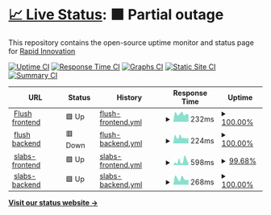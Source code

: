 # [📈 Live Status](https://Rapid-Innovation.github.io/infra-yml-web-status-ri): <!--live status--> **🟧 Partial outage**

This repository contains the open-source uptime monitor and status page for [Rapid Innovation](https://www.rapidinnovation.io/)

[![Uptime CI](https://github.com/Rapid-Innovation/infra-yml-web-status-ri/workflows/Uptime%20CI/badge.svg)](https://github.com/Rapid-Innovation/infra-yml-web-status-ri/actions?query=workflow%3A%22Uptime+CI%22)
[![Response Time CI](https://github.com/Rapid-Innovation/infra-yml-web-status-ri/workflows/Response%20Time%20CI/badge.svg)](https://github.com/Rapid-Innovation/infra-yml-web-status-ri/actions?query=workflow%3A%22Response+Time+CI%22)
[![Graphs CI](https://github.com/Rapid-Innovation/infra-yml-web-status-ri/workflows/Graphs%20CI/badge.svg)](https://github.com/Rapid-Innovation/infra-yml-web-status-ri/actions?query=workflow%3A%22Graphs+CI%22)
[![Static Site CI](https://github.com/Rapid-Innovation/infra-yml-web-status-ri/workflows/Static%20Site%20CI/badge.svg)](https://github.com/Rapid-Innovation/infra-yml-web-status-ri/actions?query=workflow%3A%22Static+Site+CI%22)
[![Summary CI](https://github.com/Rapid-Innovation/infra-yml-web-status-ri/workflows/Summary%20CI/badge.svg)](https://github.com/Rapid-Innovation/infra-yml-web-status-ri/actions?query=workflow%3A%22Summary+CI%22)

<!--start: status pages-->
<!-- This summary is generated by Upptime (https://github.com/upptime/upptime) -->
<!-- Do not edit this manually, your changes will be overwritten -->
<!-- prettier-ignore -->
| URL | Status | History | Response Time | Uptime |
| --- | ------ | ------- | ------------- | ------ |
| <img alt="" src="https://favicons.githubusercontent.com/flush.com" height="13"> [Flush frontend](https://flush.com) | 🟩 Up | [flush-frontend.yml](https://github.com/Rapid-Innovation/infra-yml-web-status-ri/commits/HEAD/history/flush-frontend.yml) | <details><summary><img alt="Response time graph" src="./graphs/flush-frontend/response-time-week.png" height="20"> 232ms</summary><br><a href="https://uptime.dev.rapidinnovation.tech/history/flush-frontend"><img alt="Response time 216" src="https://img.shields.io/endpoint?url=https%3A%2F%2Fraw.githubusercontent.com%2FRapid-Innovation%2Finfra-yml-web-status-ri%2FHEAD%2Fapi%2Fflush-frontend%2Fresponse-time.json"></a><br><a href="https://uptime.dev.rapidinnovation.tech/history/flush-frontend"><img alt="24-hour response time 215" src="https://img.shields.io/endpoint?url=https%3A%2F%2Fraw.githubusercontent.com%2FRapid-Innovation%2Finfra-yml-web-status-ri%2FHEAD%2Fapi%2Fflush-frontend%2Fresponse-time-day.json"></a><br><a href="https://uptime.dev.rapidinnovation.tech/history/flush-frontend"><img alt="7-day response time 232" src="https://img.shields.io/endpoint?url=https%3A%2F%2Fraw.githubusercontent.com%2FRapid-Innovation%2Finfra-yml-web-status-ri%2FHEAD%2Fapi%2Fflush-frontend%2Fresponse-time-week.json"></a><br><a href="https://uptime.dev.rapidinnovation.tech/history/flush-frontend"><img alt="30-day response time 216" src="https://img.shields.io/endpoint?url=https%3A%2F%2Fraw.githubusercontent.com%2FRapid-Innovation%2Finfra-yml-web-status-ri%2FHEAD%2Fapi%2Fflush-frontend%2Fresponse-time-month.json"></a><br><a href="https://uptime.dev.rapidinnovation.tech/history/flush-frontend"><img alt="1-year response time 216" src="https://img.shields.io/endpoint?url=https%3A%2F%2Fraw.githubusercontent.com%2FRapid-Innovation%2Finfra-yml-web-status-ri%2FHEAD%2Fapi%2Fflush-frontend%2Fresponse-time-year.json"></a></details> | <details><summary><a href="https://uptime.dev.rapidinnovation.tech/history/flush-frontend">100.00%</a></summary><a href="https://uptime.dev.rapidinnovation.tech/history/flush-frontend"><img alt="All-time uptime 100.00%" src="https://img.shields.io/endpoint?url=https%3A%2F%2Fraw.githubusercontent.com%2FRapid-Innovation%2Finfra-yml-web-status-ri%2FHEAD%2Fapi%2Fflush-frontend%2Fuptime.json"></a><br><a href="https://uptime.dev.rapidinnovation.tech/history/flush-frontend"><img alt="24-hour uptime 100.00%" src="https://img.shields.io/endpoint?url=https%3A%2F%2Fraw.githubusercontent.com%2FRapid-Innovation%2Finfra-yml-web-status-ri%2FHEAD%2Fapi%2Fflush-frontend%2Fuptime-day.json"></a><br><a href="https://uptime.dev.rapidinnovation.tech/history/flush-frontend"><img alt="7-day uptime 100.00%" src="https://img.shields.io/endpoint?url=https%3A%2F%2Fraw.githubusercontent.com%2FRapid-Innovation%2Finfra-yml-web-status-ri%2FHEAD%2Fapi%2Fflush-frontend%2Fuptime-week.json"></a><br><a href="https://uptime.dev.rapidinnovation.tech/history/flush-frontend"><img alt="30-day uptime 100.00%" src="https://img.shields.io/endpoint?url=https%3A%2F%2Fraw.githubusercontent.com%2FRapid-Innovation%2Finfra-yml-web-status-ri%2FHEAD%2Fapi%2Fflush-frontend%2Fuptime-month.json"></a><br><a href="https://uptime.dev.rapidinnovation.tech/history/flush-frontend"><img alt="1-year uptime 100.00%" src="https://img.shields.io/endpoint?url=https%3A%2F%2Fraw.githubusercontent.com%2FRapid-Innovation%2Finfra-yml-web-status-ri%2FHEAD%2Fapi%2Fflush-frontend%2Fuptime-year.json"></a></details>
| <img alt="" src="https://favicons.githubusercontent.com/api.flush.com" height="13"> [flush backend](https://api.flush.com) | 🟥 Down | [flush-backend.yml](https://github.com/Rapid-Innovation/infra-yml-web-status-ri/commits/HEAD/history/flush-backend.yml) | <details><summary><img alt="Response time graph" src="./graphs/flush-backend/response-time-week.png" height="20"> 224ms</summary><br><a href="https://uptime.dev.rapidinnovation.tech/history/flush-backend"><img alt="Response time 189" src="https://img.shields.io/endpoint?url=https%3A%2F%2Fraw.githubusercontent.com%2FRapid-Innovation%2Finfra-yml-web-status-ri%2FHEAD%2Fapi%2Fflush-backend%2Fresponse-time.json"></a><br><a href="https://uptime.dev.rapidinnovation.tech/history/flush-backend"><img alt="24-hour response time 184" src="https://img.shields.io/endpoint?url=https%3A%2F%2Fraw.githubusercontent.com%2FRapid-Innovation%2Finfra-yml-web-status-ri%2FHEAD%2Fapi%2Fflush-backend%2Fresponse-time-day.json"></a><br><a href="https://uptime.dev.rapidinnovation.tech/history/flush-backend"><img alt="7-day response time 224" src="https://img.shields.io/endpoint?url=https%3A%2F%2Fraw.githubusercontent.com%2FRapid-Innovation%2Finfra-yml-web-status-ri%2FHEAD%2Fapi%2Fflush-backend%2Fresponse-time-week.json"></a><br><a href="https://uptime.dev.rapidinnovation.tech/history/flush-backend"><img alt="30-day response time 189" src="https://img.shields.io/endpoint?url=https%3A%2F%2Fraw.githubusercontent.com%2FRapid-Innovation%2Finfra-yml-web-status-ri%2FHEAD%2Fapi%2Fflush-backend%2Fresponse-time-month.json"></a><br><a href="https://uptime.dev.rapidinnovation.tech/history/flush-backend"><img alt="1-year response time 189" src="https://img.shields.io/endpoint?url=https%3A%2F%2Fraw.githubusercontent.com%2FRapid-Innovation%2Finfra-yml-web-status-ri%2FHEAD%2Fapi%2Fflush-backend%2Fresponse-time-year.json"></a></details> | <details><summary><a href="https://uptime.dev.rapidinnovation.tech/history/flush-backend">100.00%</a></summary><a href="https://uptime.dev.rapidinnovation.tech/history/flush-backend"><img alt="All-time uptime 100.00%" src="https://img.shields.io/endpoint?url=https%3A%2F%2Fraw.githubusercontent.com%2FRapid-Innovation%2Finfra-yml-web-status-ri%2FHEAD%2Fapi%2Fflush-backend%2Fuptime.json"></a><br><a href="https://uptime.dev.rapidinnovation.tech/history/flush-backend"><img alt="24-hour uptime 100.00%" src="https://img.shields.io/endpoint?url=https%3A%2F%2Fraw.githubusercontent.com%2FRapid-Innovation%2Finfra-yml-web-status-ri%2FHEAD%2Fapi%2Fflush-backend%2Fuptime-day.json"></a><br><a href="https://uptime.dev.rapidinnovation.tech/history/flush-backend"><img alt="7-day uptime 100.00%" src="https://img.shields.io/endpoint?url=https%3A%2F%2Fraw.githubusercontent.com%2FRapid-Innovation%2Finfra-yml-web-status-ri%2FHEAD%2Fapi%2Fflush-backend%2Fuptime-week.json"></a><br><a href="https://uptime.dev.rapidinnovation.tech/history/flush-backend"><img alt="30-day uptime 100.00%" src="https://img.shields.io/endpoint?url=https%3A%2F%2Fraw.githubusercontent.com%2FRapid-Innovation%2Finfra-yml-web-status-ri%2FHEAD%2Fapi%2Fflush-backend%2Fuptime-month.json"></a><br><a href="https://uptime.dev.rapidinnovation.tech/history/flush-backend"><img alt="1-year uptime 100.00%" src="https://img.shields.io/endpoint?url=https%3A%2F%2Fraw.githubusercontent.com%2FRapid-Innovation%2Finfra-yml-web-status-ri%2FHEAD%2Fapi%2Fflush-backend%2Fuptime-year.json"></a></details>
| <img alt="" src="https://favicons.githubusercontent.com/thewearableinternet.com" height="13"> [slabs-frontend](https://thewearableinternet.com) | 🟩 Up | [slabs-frontend.yml](https://github.com/Rapid-Innovation/infra-yml-web-status-ri/commits/HEAD/history/slabs-frontend.yml) | <details><summary><img alt="Response time graph" src="./graphs/slabs-frontend/response-time-week.png" height="20"> 598ms</summary><br><a href="https://uptime.dev.rapidinnovation.tech/history/slabs-frontend"><img alt="Response time 476" src="https://img.shields.io/endpoint?url=https%3A%2F%2Fraw.githubusercontent.com%2FRapid-Innovation%2Finfra-yml-web-status-ri%2FHEAD%2Fapi%2Fslabs-frontend%2Fresponse-time.json"></a><br><a href="https://uptime.dev.rapidinnovation.tech/history/slabs-frontend"><img alt="24-hour response time 210" src="https://img.shields.io/endpoint?url=https%3A%2F%2Fraw.githubusercontent.com%2FRapid-Innovation%2Finfra-yml-web-status-ri%2FHEAD%2Fapi%2Fslabs-frontend%2Fresponse-time-day.json"></a><br><a href="https://uptime.dev.rapidinnovation.tech/history/slabs-frontend"><img alt="7-day response time 598" src="https://img.shields.io/endpoint?url=https%3A%2F%2Fraw.githubusercontent.com%2FRapid-Innovation%2Finfra-yml-web-status-ri%2FHEAD%2Fapi%2Fslabs-frontend%2Fresponse-time-week.json"></a><br><a href="https://uptime.dev.rapidinnovation.tech/history/slabs-frontend"><img alt="30-day response time 476" src="https://img.shields.io/endpoint?url=https%3A%2F%2Fraw.githubusercontent.com%2FRapid-Innovation%2Finfra-yml-web-status-ri%2FHEAD%2Fapi%2Fslabs-frontend%2Fresponse-time-month.json"></a><br><a href="https://uptime.dev.rapidinnovation.tech/history/slabs-frontend"><img alt="1-year response time 476" src="https://img.shields.io/endpoint?url=https%3A%2F%2Fraw.githubusercontent.com%2FRapid-Innovation%2Finfra-yml-web-status-ri%2FHEAD%2Fapi%2Fslabs-frontend%2Fresponse-time-year.json"></a></details> | <details><summary><a href="https://uptime.dev.rapidinnovation.tech/history/slabs-frontend">99.68%</a></summary><a href="https://uptime.dev.rapidinnovation.tech/history/slabs-frontend"><img alt="All-time uptime 97.09%" src="https://img.shields.io/endpoint?url=https%3A%2F%2Fraw.githubusercontent.com%2FRapid-Innovation%2Finfra-yml-web-status-ri%2FHEAD%2Fapi%2Fslabs-frontend%2Fuptime.json"></a><br><a href="https://uptime.dev.rapidinnovation.tech/history/slabs-frontend"><img alt="24-hour uptime 100.00%" src="https://img.shields.io/endpoint?url=https%3A%2F%2Fraw.githubusercontent.com%2FRapid-Innovation%2Finfra-yml-web-status-ri%2FHEAD%2Fapi%2Fslabs-frontend%2Fuptime-day.json"></a><br><a href="https://uptime.dev.rapidinnovation.tech/history/slabs-frontend"><img alt="7-day uptime 99.68%" src="https://img.shields.io/endpoint?url=https%3A%2F%2Fraw.githubusercontent.com%2FRapid-Innovation%2Finfra-yml-web-status-ri%2FHEAD%2Fapi%2Fslabs-frontend%2Fuptime-week.json"></a><br><a href="https://uptime.dev.rapidinnovation.tech/history/slabs-frontend"><img alt="30-day uptime 97.09%" src="https://img.shields.io/endpoint?url=https%3A%2F%2Fraw.githubusercontent.com%2FRapid-Innovation%2Finfra-yml-web-status-ri%2FHEAD%2Fapi%2Fslabs-frontend%2Fuptime-month.json"></a><br><a href="https://uptime.dev.rapidinnovation.tech/history/slabs-frontend"><img alt="1-year uptime 97.09%" src="https://img.shields.io/endpoint?url=https%3A%2F%2Fraw.githubusercontent.com%2FRapid-Innovation%2Finfra-yml-web-status-ri%2FHEAD%2Fapi%2Fslabs-frontend%2Fuptime-year.json"></a></details>
| <img alt="" src="https://favicons.githubusercontent.com/api.thewearableinternet.com" height="13"> [slabs-backend](https://api.thewearableinternet.com/api/v1/health) | 🟩 Up | [slabs-backend.yml](https://github.com/Rapid-Innovation/infra-yml-web-status-ri/commits/HEAD/history/slabs-backend.yml) | <details><summary><img alt="Response time graph" src="./graphs/slabs-backend/response-time-week.png" height="20"> 268ms</summary><br><a href="https://uptime.dev.rapidinnovation.tech/history/slabs-backend"><img alt="Response time 194" src="https://img.shields.io/endpoint?url=https%3A%2F%2Fraw.githubusercontent.com%2FRapid-Innovation%2Finfra-yml-web-status-ri%2FHEAD%2Fapi%2Fslabs-backend%2Fresponse-time.json"></a><br><a href="https://uptime.dev.rapidinnovation.tech/history/slabs-backend"><img alt="24-hour response time 223" src="https://img.shields.io/endpoint?url=https%3A%2F%2Fraw.githubusercontent.com%2FRapid-Innovation%2Finfra-yml-web-status-ri%2FHEAD%2Fapi%2Fslabs-backend%2Fresponse-time-day.json"></a><br><a href="https://uptime.dev.rapidinnovation.tech/history/slabs-backend"><img alt="7-day response time 268" src="https://img.shields.io/endpoint?url=https%3A%2F%2Fraw.githubusercontent.com%2FRapid-Innovation%2Finfra-yml-web-status-ri%2FHEAD%2Fapi%2Fslabs-backend%2Fresponse-time-week.json"></a><br><a href="https://uptime.dev.rapidinnovation.tech/history/slabs-backend"><img alt="30-day response time 194" src="https://img.shields.io/endpoint?url=https%3A%2F%2Fraw.githubusercontent.com%2FRapid-Innovation%2Finfra-yml-web-status-ri%2FHEAD%2Fapi%2Fslabs-backend%2Fresponse-time-month.json"></a><br><a href="https://uptime.dev.rapidinnovation.tech/history/slabs-backend"><img alt="1-year response time 194" src="https://img.shields.io/endpoint?url=https%3A%2F%2Fraw.githubusercontent.com%2FRapid-Innovation%2Finfra-yml-web-status-ri%2FHEAD%2Fapi%2Fslabs-backend%2Fresponse-time-year.json"></a></details> | <details><summary><a href="https://uptime.dev.rapidinnovation.tech/history/slabs-backend">100.00%</a></summary><a href="https://uptime.dev.rapidinnovation.tech/history/slabs-backend"><img alt="All-time uptime 100.00%" src="https://img.shields.io/endpoint?url=https%3A%2F%2Fraw.githubusercontent.com%2FRapid-Innovation%2Finfra-yml-web-status-ri%2FHEAD%2Fapi%2Fslabs-backend%2Fuptime.json"></a><br><a href="https://uptime.dev.rapidinnovation.tech/history/slabs-backend"><img alt="24-hour uptime 100.00%" src="https://img.shields.io/endpoint?url=https%3A%2F%2Fraw.githubusercontent.com%2FRapid-Innovation%2Finfra-yml-web-status-ri%2FHEAD%2Fapi%2Fslabs-backend%2Fuptime-day.json"></a><br><a href="https://uptime.dev.rapidinnovation.tech/history/slabs-backend"><img alt="7-day uptime 100.00%" src="https://img.shields.io/endpoint?url=https%3A%2F%2Fraw.githubusercontent.com%2FRapid-Innovation%2Finfra-yml-web-status-ri%2FHEAD%2Fapi%2Fslabs-backend%2Fuptime-week.json"></a><br><a href="https://uptime.dev.rapidinnovation.tech/history/slabs-backend"><img alt="30-day uptime 100.00%" src="https://img.shields.io/endpoint?url=https%3A%2F%2Fraw.githubusercontent.com%2FRapid-Innovation%2Finfra-yml-web-status-ri%2FHEAD%2Fapi%2Fslabs-backend%2Fuptime-month.json"></a><br><a href="https://uptime.dev.rapidinnovation.tech/history/slabs-backend"><img alt="1-year uptime 100.00%" src="https://img.shields.io/endpoint?url=https%3A%2F%2Fraw.githubusercontent.com%2FRapid-Innovation%2Finfra-yml-web-status-ri%2FHEAD%2Fapi%2Fslabs-backend%2Fuptime-year.json"></a></details>

<!--end: status pages-->

[**Visit our status website →**](https://uptime.dev.rapidinnovation.tech/)
